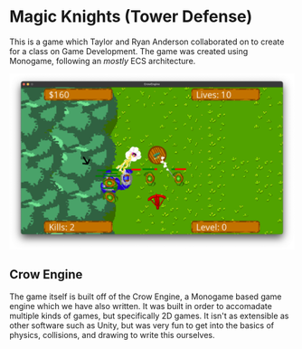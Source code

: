 # Magic Knights (Tower Defense)

This is a game which Taylor and Ryan Anderson collaborated on to create for a class on Game Development. The game was created using Monogame, following an *mostly* ECS architecture.

![Image of the game](towerdefense.jpg)

## Crow Engine

The game itself is built off of the Crow Engine, a Monogame based game engine which we have also written. It was built in order to accomadate multiple kinds of games, but specifically 2D games. It isn't as extensible as other software such as Unity, but was very fun to get into the basics of physics, collisions, and drawing to write this ourselves.
